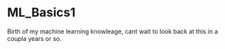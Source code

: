 # ML_Basics1
Birth of my machine learning knowleage, cant wait to look back at this in a coupla years or so.
